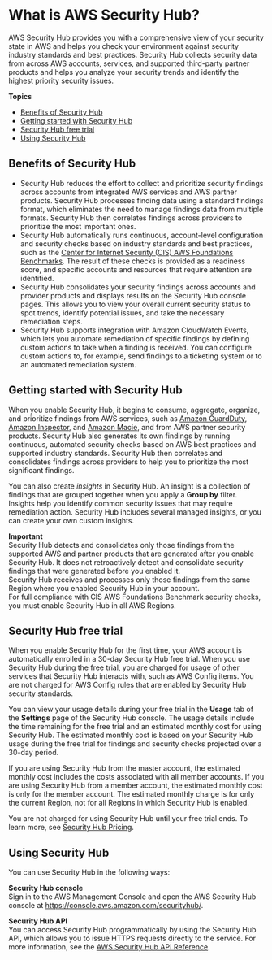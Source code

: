 # What is AWS Security Hub?<a name="what-is-securityhub"></a>

AWS Security Hub provides you with a comprehensive view of your security state in AWS and helps you check your environment against security industry standards and best practices\. Security Hub collects security data from across AWS accounts, services, and supported third\-party partner products and helps you analyze your security trends and identify the highest priority security issues\.

**Topics**
+ [Benefits of Security Hub](#securityhub-benefits)
+ [Getting started with Security Hub](#securityhub-get-started)
+ [Security Hub free trial](#securityhub-free-trial)
+ [Using Security Hub](#securityhub-accessing)

## Benefits of Security Hub<a name="securityhub-benefits"></a>
+ Security Hub reduces the effort to collect and prioritize security findings across accounts from integrated AWS services and AWS partner products\. Security Hub processes finding data using a standard findings format, which eliminates the need to manage findings data from multiple formats\. Security Hub then correlates findings across providers to prioritize the most important ones\.
+ Security Hub automatically runs continuous, account\-level configuration and security checks based on industry standards and best practices, such as the [Center for Internet Security \(CIS\) AWS Foundations Benchmarks](https://www.cisecurity.org/benchmark/amazon_web_services/)\. The result of these checks is provided as a readiness score, and specific accounts and resources that require attention are identified\.
+ Security Hub consolidates your security findings across accounts and provider products and displays results on the Security Hub console pages\. This allows you to view your overall current security status to spot trends, identify potential issues, and take the necessary remediation steps\.
+ Security Hub supports integration with Amazon CloudWatch Events, which lets you automate remediation of specific findings by defining custom actions to take when a finding is received\. You can configure custom actions to, for example, send findings to a ticketing system or to an automated remediation system\.

## Getting started with Security Hub<a name="securityhub-get-started"></a>

When you enable Security Hub, it begins to consume, aggregate, organize, and prioritize findings from AWS services, such as [Amazon GuardDuty](https://docs.aws.amazon.com/guardduty/latest/ug/what-is-guardduty.html), [Amazon Inspector](https://docs.aws.amazon.com/inspector/latest/userguide/inspector_introduction.html), and [Amazon Macie](https://docs.aws.amazon.com/macie/latest/userguide/what-is-macie.html), and from AWS partner security products\. Security Hub also generates its own findings by running continuous, automated security checks based on AWS best practices and supported industry standards\. Security Hub then correlates and consolidates findings across providers to help you to prioritize the most significant findings\.

You can also create *insights* in Security Hub\. An insight is a collection of findings that are grouped together when you apply a **Group by** filter\. Insights help you identify common security issues that may require remediation action\. Security Hub includes several managed insights, or you can create your own custom insights\.

**Important**  
Security Hub detects and consolidates only those findings from the supported AWS and partner products that are generated after you enable Security Hub\. It does not retroactively detect and consolidate security findings that were generated before you enabled it\.  
Security Hub receives and processes only those findings from the same Region where you enabled Security Hub in your account\.  
For full compliance with CIS AWS Foundations Benchmark security checks, you must enable Security Hub in all AWS Regions\.

## Security Hub free trial<a name="securityhub-free-trial"></a>

When you enable Security Hub for the first time, your AWS account is automatically enrolled in a 30\-day Security Hub free trial\. When you use Security Hub during the free trial, you are charged for usage of other services that Security Hub interacts with, such as AWS Config items\. You are not charged for AWS Config rules that are enabled by Security Hub security standards\.

You can view your usage details during your free trial in the **Usage** tab of the **Settings** page of the Security Hub console\. The usage details include the time remaining for the free trial and an estimated monthly cost for using Security Hub\. The estimated monthly cost is based on your Security Hub usage during the free trial for findings and security checks projected over a 30\-day period\.

If you are using Security Hub from the master account, the estimated monthly cost includes the costs associated with all member accounts\. If you are using Security Hub from a member account, the estimated monthly cost is only for the member account\. The estimated monthly charge is for only the current Region, not for all Regions in which Security Hub is enabled\.

You are not charged for using Security Hub until your free trial ends\. To learn more, see [Security Hub Pricing](https://aws.amazon.com/security-hub/pricing/)\.

## Using Security Hub<a name="securityhub-accessing"></a>

You can use Security Hub in the following ways:

**Security Hub console**  
Sign in to the AWS Management Console and open the AWS Security Hub console at [https://console\.aws\.amazon\.com/securityhub/](https://console.aws.amazon.com/securityhub/)\.

**Security Hub API**  
You can access Security Hub programmatically by using the Security Hub API, which allows you to issue HTTPS requests directly to the service\. For more information, see the [AWS Security Hub API Reference](https://docs.aws.amazon.com/securityhub/1.0/APIReference/)\.